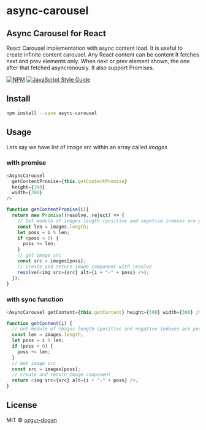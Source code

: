 # async-carousel

## Async Carousel for React

React Carousel implementation with async content load.
It is useful to create infinite content carousel.
Any React content can be content
It fetches next and prev elements only. When next or prev element shown, the one after that fetched asyncronously.
It also support Promises.

[![NPM](https://img.shields.io/npm/v/async-carousel.svg)](https://www.npmjs.com/package/async-carousel) [![JavaScript Style Guide](https://img.shields.io/badge/code_style-standard-brightgreen.svg)](https://standardjs.com)

## Install

```bash
npm install --save async-carousel
```

## Usage
Lets say we have list of image src within an array called *images*

### with promise
```javascript
<AsyncCarousel
  getContentPromise={this.getContentPromise}
  height={300}
  width={300}
/>
```

```javascript
function getContentPromise(i){
  return new Promise((resolve, reject) => {
    // Get modulo of images length (positive and negative indexes are possible)
    const len = images.length;
    let poss = i % len;
    if (poss < 0) {
      poss += len;
    }
    // get image src
    const src = images[poss];
    // create and return image component with resolve
    resolve(<img src={src} alt={i + "-" + poss} />);
  });
}
```


### with sync function
```javascript
<AsyncCarousel getContent={this.getContent} height={300} width={300} />
```

```javascript
function getContent(i) {
  // Get modulo of images length (positive and negative indexes are possible)
  const len = images.length;
  let poss = i % len;
  if (poss < 0) {
    poss += len;
  }
  // Get image src
  const src = images[poss];
  // create and return image component
  return <img src={src} alt={i + "-" + poss} />;
}  
```


## License

MIT © [ozgur-dogan](https://github.com/ozgur-dogan)
